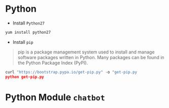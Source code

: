# Python
* Install `Python27`

```Python
yum install python27
```

* Install `pip`

> pip is a package management system used to install and manage software packages written in Python. Many packages can be found in the Python Package Index (PyPI).

```Python
curl "https://bootstrap.pypa.io/get-pip.py" -o "get-pip.py
python get-pip.py
```

# Python Module `chatbot`
